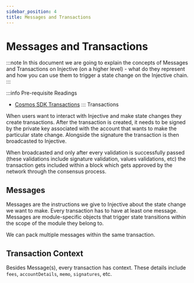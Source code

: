 ```yaml
---
sidebar_position: 4
title: Messages and Transactions
---
```


# Messages and Transactions

:::note
In this document we are going to explain the concepts of Messages and Transactions on Injective (on a higher level) - what do they represent and how you can use them to trigger a state change on the Injective chain. 
:::


:::info Pre-requisite Readings
- [Cosmos SDK Transactions](https://docs.cosmos.network/main/core/transactions.html)
::: Transactions

When users want to interact with Injective and make state changes they create transactions. After the transaction is created, it needs to be signed by the private key associated with the account that wants to make the particular state change. Alongside the signature the transaction is then broadcasted to Injective. 

When broadcasted and only after every validation is successfully passed (these validations include signature validation, values validations, etc) the transaction gets included within a block which gets approved by the network through the consensus process.

## Messages

Messages are the instructions we give to Injective about the state change we want to make. Every transaction has to have at least one message. Messages are module-specific objects that trigger state transitions within the scope of the module they belong to. 

We can pack multiple messages within the same transaction. 

## Transaction Context

Besides Message(s), every transaction has context. These details include `fees`, `accountDetails`, `memo`, `signatures`, etc. 